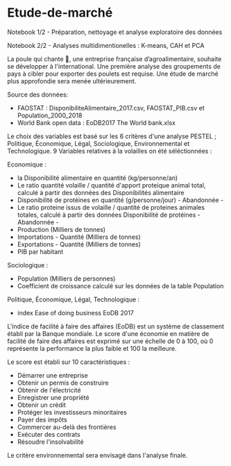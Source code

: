 # Etude-de-marché

Notebook 1/2 - Préparation, nettoyage et analyse exploratoire des données

Notebook 2/2 - Analyses multidimentionelles : K-means, CAH et PCA

La poule qui chante 🐓, une entreprise française d’agroalimentaire, souhaite se développer à l'international. 
Une première analyse des groupements de pays à cibler pour exporter des poulets est requise.
Une étude de marché plus approfondie sera menée ultérieurement.

Source des données:

- FAOSTAT : DisponibiliteAlimentaire_2017.csv, FAOSTAT_PIB.csv et Population_2000_2018
- World Bank open data : EoDB2017 The World bank.xlsx

Le choix des variables est basé sur les 6 critères d'une analyse PESTEL ; Politique, Économique, Légal, Sociologique, Environnemental et Technologique.
9 Variables relatives à la volailles on été  séléctionnées :

Economique :
- la Disponibilité alimentaire en quantité (kg/personne/an)
- Le ratio quantité volaille / quantité d'apport proteique animal total, calculé à partir des données des Disponibilités alimentaire
- Disponibilité de protéines en quantité (g/personne/jour) - Abandonnée -
- Le ratio proteine issus de volaille / quantité de proteines animales totales, calculé à partir des données Disponibilité de protéines - Abandonnée -
- Production (Milliers de tonnes)
- Importations - Quantité (Milliers de tonnes)
- Exportations - Quantité (Milliers de tonnes)
- PIB par habitant

Sociologique :
- Population (Milliers de personnes)
- Coefficient de croissance calculé sur les données de la table Population

Politique, Économique, Légal, Technologique :
- index Ease of doing business EoDB 2017

L'indice de facilité à faire des affaires (EoDB) est un système de classement établi par la Banque mondiale. Le score d'une économie en matière de facilité de faire des affaires est exprimé sur une échelle de 0 à 100, où 0 représente la performance la plus faible et 100 la meilleure.

Le score est établi sur 10 caractéristiques :
- Démarrer une entreprise
- Obtenir un permis de construire
- Obtenir de l'électricité
- Enregistrer une propriété
- Obtenir un crédit
- Protéger les investisseurs minoritaires
- Payer des impôts
- Commercer au-delà des frontières
- Exécuter des contrats
- Résoudre l'insolvabilité

Le critère environnemental sera envisagé dans l'analyse finale.


